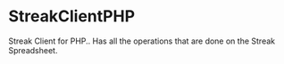 StreakClientPHP
===============

Streak Client for PHP.. Has all the operations that are done on the Streak Spreadsheet. 
